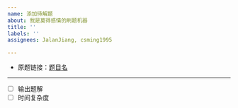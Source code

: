 ```yaml
---
name: 添加待解题
about: 我是莫得感情的刷题机器
title: ''
labels: ''
assignees: JalanJiang, csming1995

---
```


- 原题链接：[题目名](url)

----

- [ ] 输出题解
- [ ] 时间复杂度
